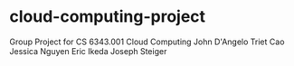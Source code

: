 # cloud-computing-project
Group Project for CS 6343.001 Cloud Computing
John D'Angelo
Triet Cao
Jessica Nguyen
Eric Ikeda
Joseph Steiger
